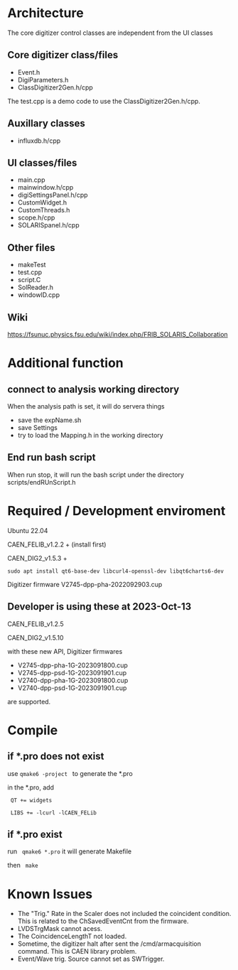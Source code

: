 # Architecture

The core digitizer control classes are independent from the UI classes

## Core digitizer class/files

- Event.h
- DigiParameters.h
- ClassDigitizer2Gen.h/cpp

The test.cpp is a demo code to use the ClassDigitizer2Gen.h/cpp.

## Auxillary classes

- influxdb.h/cpp

## UI classes/files

- main.cpp
- mainwindow.h/cpp
- digiSettingsPanel.h/cpp
- CustomWidget.h
- CustomThreads.h
- scope.h/cpp
- SOLARISpanel.h/cpp

## Other files

- makeTest
- test.cpp 
- script.C
- SolReader.h
- windowID.cpp

## Wiki

https://fsunuc.physics.fsu.edu/wiki/index.php/FRIB_SOLARIS_Collaboration

# Additional function

## connect to analysis working directory
When the analysis path is set, it will do servera things

- save the expName.sh
- save Settings 
- try to load the Mapping.h in the working directory

## End run bash script

When run stop, it will run the bash script under the directory scripts/endRUnScript.h


# Required / Development enviroment

Ubuntu 22.04

CAEN_FELIB_v1.2.2 + (install first)

CAEN_DIG2_v1.5.3 + 

`sudo apt install qt6-base-dev libcurl4-openssl-dev libqt6charts6-dev`

Digitizer firmware V2745-dpp-pha-2022092903.cup

## Developer is using these at 2023-Oct-13

CAEN_FELIB_v1.2.5

CAEN_DIG2_v1.5.10

with these new API, Digitizer firmwares 

* V2745-dpp-pha-1G-2023091800.cup
* V2745-dpp-psd-1G-2023091901.cup
* V2740-dpp-pha-1G-2023091800.cup
* V2740-dpp-psd-1G-2023091901.cup 

are supported.

# Compile

## if *.pro does not exist
use `qmake6 -project ` to generate the *.pro

in the *.pro, add 

` QT += widgets`

` LIBS += -lcurl -lCAEN_FELib`

## if *.pro exist

run ` qmake6 *.pro` it will generate Makefile

then  ` make`

# Known Issues

- The "Trig." Rate in the Scaler does not included the coincident condition. This is related to the ChSavedEventCnt from the firmware.
- LVDSTrgMask cannot acess.
- The CoincidenceLengthT not loaded. 
- Sometime, the digitizer halt after sent the /cmd/armacquisition command. This is CAEN library problem.
- Event/Wave trig. Source cannot set as SWTrigger. 